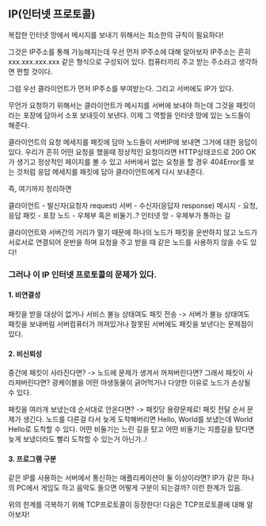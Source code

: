 ## IP(인터넷 프로토콜)

복잡한 인터넷 망에서 메시지를 보내기 위해서는 최소한의 규칙이 필요하다!

그것은 IP주소를 통해 가능해지는데
우선 먼저 IP주소에 대해 알아보자
IP주소는 흔히 xxx.xxx.xxx.xxx 같은 형식으로 구성되어 있다.
컴퓨터끼리 주고 받는 주소라고 생각하면 편할 것이다.

그럼 우선 클라이언트가 먼저 IP주소를 부여받는다.
그리고 서버에도 IP가 있다.

무언가 요청하기 위해서는 클라이언트가 메시지를 서버에 보내야 하는데
그것을 패킷이라는 포장에 담아서 소포 보내듯이 보낸다.
이제 그 역할을 인터넷 망에 있는 노드들이 해준다. 

클라이언트의 요청 메세지를 패킷에 담아 노드들이 서버IP에 보내면 그거에 대한 응답이 있다.
우리가 흔히 어떤 요청을 했을때 정상적인 요청이라면 
HTTP상태코드로 200 OK가 생기고 정상적인 페이지를 볼 수 있고
서버에서 없는 요청을 할 경우 404Error를 보는 것처럼 
응답 메세지를 패킷에 담아 클라이언트에게 다시 보내준다.

즉, 여기까지 정리하면

클라이언트 - 발신자(요청자 request)
서버 - 수신자(응답자 response)
메시지 - 요청, 응답
패킷 - 포장
노드 - 우체부 혹은 비둘기..?
인터넷 망 - 우체부가 통하는 길

클라이언트와 서버간의 거리가 멀기 때문에 하나의 노드가 패킷을 운반하지 않고 
노드가 서로서로 연결되어 운반을 하며 요청을 주고 받을 때 
같은 노드를 사용하지 않을 수도 있다!

### 그러나 이 IP 인터넷 프로토콜의 문제가 있다.

#### 1. 비연결성

패킷을 받을 대상이 없거나 서비스 불능 상태여도 패킷 전송 -> 서버가 불능 상태여도 패킷을 보내버림
서버컴퓨터가 꺼져있거나 잘못된 서버에도 패킷을 보낸다는 문제점이 있다.

#### 2. 비신뢰성

중간에 패킷이 사라진다면? -> 노드에 문제가 생겨서 꺼져버린다면? 그래서 패킷이 사라져버린다면? 광케이블을 어떤 야생동물이 긁어먹거나 다양한 이유로 노드가 손상될 수 있다.

패킷을 여러개 보냈는데 순서대로 안온다면? -> 패킷당 용량문제로! 패킷 전달 순서 문제가 생긴다. 노드를 다른걸 타서 늦게 도착해버리면 Hello, World를 보냈는데 World Hello로 도착할 수 있다. 어떤 비둘기는 느린 길을 탔고 어떤 비둘기는 지름길을 탔다면 늦게 보냈더라도 빨리 도착할 수 있는거 아닌가..!

#### 3. 프로그램 구분

같은 IP를 사용하는 서버에서 통신하는 애플리케이션이 둘 이상이라면?
IP가 같은 하나의 PC에서 게임도 하고 음악도 들으면 어떻게 구분이 되는걸까? 이런 한계가 있음.

위의 한계를 극복하기 위해 TCP프로토콜이 등장한다! 다음은 TCP프로토콜에 대해 알아보자!